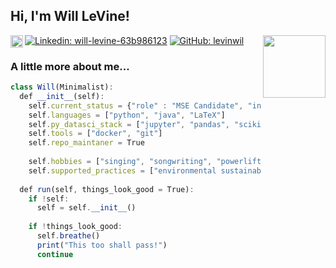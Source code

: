 <h2> Hi, I'm Will LeVine!</h2>
<img align='right' src="https://miro.medium.com/max/888/1*fTBgwlcT6waWOfbvoFVFgw.gif" width="100">

[<img align="left" alt="Google Scholar" width="20px" src="https://cdn.jsdelivr.net/npm/simple-icons@v3/icons/googlescholar.svg" />](https://scholar.google.com/citations?user=x0BaVhQAAAAJ&hl=en)
[![Linkedin: will-levine-63b986123](https://img.shields.io/badge/-LinkedIn-blue?style=flat-square&logo=Linkedin&logoColor=white&link=https://www.linkedin.com/in/will-levine-63b986123/)](https://www.linkedin.com/in/will-levine-63b986123/)
[![GitHub: levinwil](https://img.shields.io/github/followers/levinwil?label=follow&style=social)](https://github.com/levinwil)

### A little more about me...  

```javascript
class Will(Minimalist):
  def __init__(self):
    self.current_status = {"role" : "MSE Candidate", "instutition" : "Johns Hopkins"}
    self.languages = ["python", "java", "LaTeX"]
    self.py_datasci_stack = ["jupyter", "pandas", "scikit-learn", "keras"]
    self.tools = ["docker", "git"]
    self.repo_maintaner = True
    
    self.hobbies = ["singing", "songwriting", "powerlifting"]
    self.supported_practices = ["environmental sustainability", "mindfulness"]
    
  def run(self, things_look_good = True):
    if !self:
      self = self.__init__()
      
    if !things_look_good:
      self.breathe()
      print("This too shall pass!")
      continue
```
